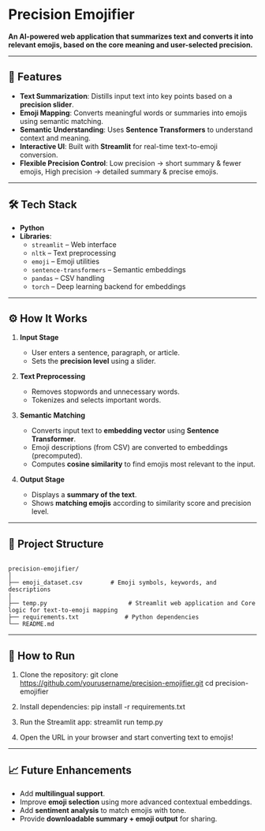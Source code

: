 
# Precision Emojifier

**An AI-powered web application that summarizes text and converts it into relevant emojis, based on the core meaning and user-selected precision.**  

---

## 🌟 Features

- **Text Summarization**: Distills input text into key points based on a **precision slider**.  
- **Emoji Mapping**: Converts meaningful words or summaries into emojis using semantic matching.  
- **Semantic Understanding**: Uses **Sentence Transformers** to understand context and meaning.  
- **Interactive UI**: Built with **Streamlit** for real-time text-to-emoji conversion.  
- **Flexible Precision Control**: Low precision → short summary & fewer emojis, High precision → detailed summary & precise emojis.  

---

## 🛠️ Tech Stack

- **Python**  
- **Libraries**:  
  - `streamlit` – Web interface  
  - `nltk` – Text preprocessing  
  - `emoji` – Emoji utilities  
  - `sentence-transformers` – Semantic embeddings  
  - `pandas` – CSV handling  
  - `torch` – Deep learning backend for embeddings  

---

## ⚙️ How It Works

1. **Input Stage**  
   - User enters a sentence, paragraph, or article.  
   - Sets the **precision level** using a slider.  

2. **Text Preprocessing**  
   - Removes stopwords and unnecessary words.  
   - Tokenizes and selects important words.  

3. **Semantic Matching**  
   - Converts input text to **embedding vector** using **Sentence Transformer**.  
   - Emoji descriptions (from CSV) are converted to embeddings (precomputed).  
   - Computes **cosine similarity** to find emojis most relevant to the input.  

4. **Output Stage**  
   - Displays a **summary of the text**.  
   - Shows **matching emojis** according to similarity score and precision level.  

---

## 📁 Project Structure

```

precision-emojifier/
│
├── emoji_dataset.csv        # Emoji symbols, keywords, and descriptions
│
├── temp.py                       # Streamlit web application and Core logic for text-to-emoji mapping
├── requirements.txt             # Python dependencies
└── README.md

````

---

## 🚀 How to Run

1. Clone the repository:
git clone https://github.com/yourusername/precision-emojifier.git
cd precision-emojifier


2. Install dependencies:
pip install -r requirements.txt


3. Run the Streamlit app:
streamlit run temp.py


4. Open the URL in your browser and start converting text to emojis!

---

## 📈 Future Enhancements

* Add **multilingual support**.
* Improve **emoji selection** using more advanced contextual embeddings.
* Add **sentiment analysis** to match emojis with tone.
* Provide **downloadable summary + emoji output** for sharing.


